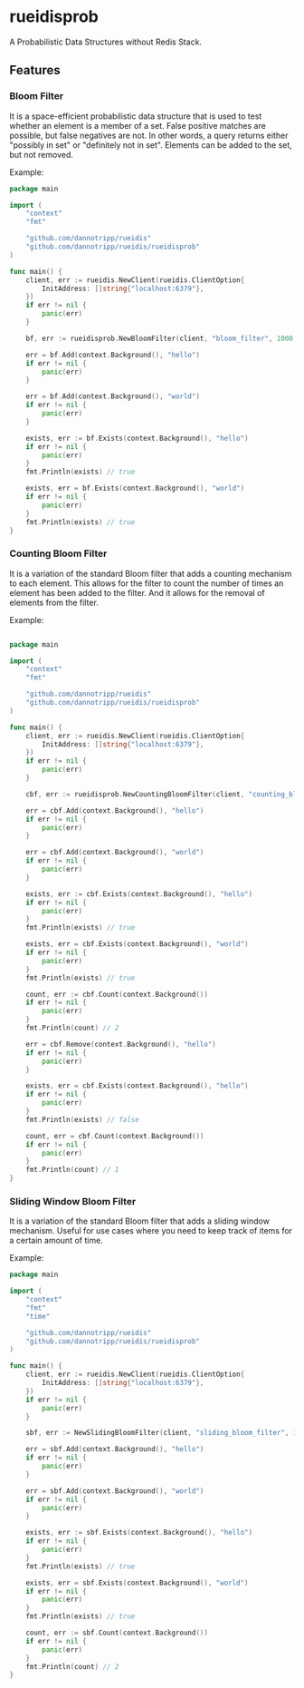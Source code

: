 # rueidisprob

A Probabilistic Data Structures without Redis Stack.

## Features

### Bloom Filter

It is a space-efficient probabilistic data structure that is used to test whether an element is a member of a set.
False positive matches are possible, but false negatives are not. 
In other words, a query returns either "possibly in set" or "definitely not in set".
Elements can be added to the set, but not removed.

Example:

```go
package main

import (
	"context"
	"fmt"

	"github.com/dannotripp/rueidis"
	"github.com/dannotripp/rueidis/rueidisprob"
)

func main() {
	client, err := rueidis.NewClient(rueidis.ClientOption{
		InitAddress: []string{"localhost:6379"},
	})
	if err != nil {
		panic(err)
	}

	bf, err := rueidisprob.NewBloomFilter(client, "bloom_filter", 1000, 0.01)

	err = bf.Add(context.Background(), "hello")
	if err != nil {
		panic(err)
	}

	err = bf.Add(context.Background(), "world")
	if err != nil {
		panic(err)
	}

	exists, err := bf.Exists(context.Background(), "hello")
	if err != nil {
		panic(err)
	}
	fmt.Println(exists) // true

	exists, err = bf.Exists(context.Background(), "world")
	if err != nil {
		panic(err)
	}
	fmt.Println(exists) // true
}
```

### Counting Bloom Filter

It is a variation of the standard Bloom filter that adds a counting mechanism to each element.
This allows for the filter to count the number of times an element has been added to the filter.
And it allows for the removal of elements from the filter.

Example:

```go

package main

import (
    "context"
    "fmt"

    "github.com/dannotripp/rueidis"
    "github.com/dannotripp/rueidis/rueidisprob"
)

func main() {
    client, err := rueidis.NewClient(rueidis.ClientOption{
        InitAddress: []string{"localhost:6379"},
    })
    if err != nil {
        panic(err)
    }

    cbf, err := rueidisprob.NewCountingBloomFilter(client, "counting_bloom_filter", 1000, 0.01)

    err = cbf.Add(context.Background(), "hello")
    if err != nil {
        panic(err)
    }

    err = cbf.Add(context.Background(), "world")
    if err != nil {
        panic(err)
    }

    exists, err := cbf.Exists(context.Background(), "hello")
    if err != nil {
        panic(err)
    }
    fmt.Println(exists) // true

    exists, err = cbf.Exists(context.Background(), "world")
    if err != nil {
        panic(err)
    }
    fmt.Println(exists) // true

    count, err := cbf.Count(context.Background())
    if err != nil {
        panic(err)
    }
    fmt.Println(count) // 2

    err = cbf.Remove(context.Background(), "hello")
    if err != nil {
        panic(err)
    }

    exists, err = cbf.Exists(context.Background(), "hello")
    if err != nil {
        panic(err)
    }
    fmt.Println(exists) // false

    count, err = cbf.Count(context.Background())
    if err != nil {
        panic(err)
    }
    fmt.Println(count) // 1
}
```

### Sliding Window Bloom Filter

It is a variation of the standard Bloom filter that adds a sliding window mechanism. 
Useful for use cases where you need to keep track of items for a certain amount of time.

Example:

```go
package main

import (
	"context"
	"fmt"
	"time"

	"github.com/dannotripp/rueidis"
	"github.com/dannotripp/rueidis/rueidisprob"
)

func main() {
	client, err := rueidis.NewClient(rueidis.ClientOption{
		InitAddress: []string{"localhost:6379"},
	})
	if err != nil {
		panic(err)
	}

	sbf, err := NewSlidingBloomFilter(client, "sliding_bloom_filter", 1000, 0.01, time.Minute)

	err = sbf.Add(context.Background(), "hello")
	if err != nil {
		panic(err)
	}

	err = sbf.Add(context.Background(), "world")
	if err != nil {
		panic(err)
	}

	exists, err := sbf.Exists(context.Background(), "hello")
	if err != nil {
		panic(err)
	}
	fmt.Println(exists) // true

	exists, err = sbf.Exists(context.Background(), "world")
	if err != nil {
		panic(err)
	}
	fmt.Println(exists) // true

	count, err := sbf.Count(context.Background())
	if err != nil {
		panic(err)
	}
	fmt.Println(count) // 2
}
```